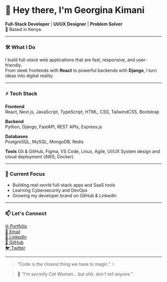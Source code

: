 # 👋 Hey there, I'm Georgina Kimani

**Full-Stack Developer** | **UI/UX Designer** | **Problem Solver**  
📍 Based in Kenya.

---

### 🛠️ What I Do

I build full-stack web applications that are fast, responsive, and user-friendly.  
From sleek frontends with **React** to powerful backends with **Django**, I turn ideas into digital reality.

---

### ⚡ Tech Stack

**Frontend**  
React, Next.js, JavaScript, TypeScript, HTML, CSS, TailwindCSS, Bootstrap

**Backend**  
Python, Django, FastAPI, REST APIs, Express.js

**Databases**  
PostgreSQL, MySQL, MongoDB, Redis

**Tools**
Git & GitHub, Figma, VS Code, Linux, Agile, UI/UX
System design and cloud deployment (AWS, Docker)

---

### 🚀 Current Focus

- Building real-world full-stack apps and SaaS tools 
- Learning Cybersecurity and DevOps
- Growing my developer brand on GitHub & LinkedIn

---

### 📫 Let's Connect

[🌐 Portfolio](https://georginadev.verecl.app)  
[📧 Email](mailto:njokikimani001@gmail.com)  
[💼 LinkedIn](https://www.linkedin.com/in/georgina-kimani)  
[🐙 GitHub](https://github.com/Geena254)  
[🐦 Twitter](https://twitter.com/KimaniSWE)

---

> “Code is the closest thing we have to magic.” ✨

> 💬 *"I'm secretly Cat Woman… but shh, don’t tell anyone."*

